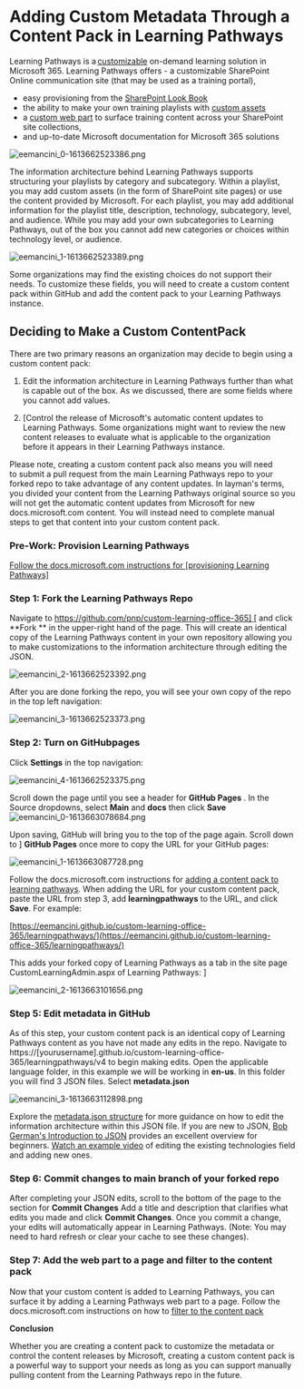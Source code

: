# Adding Custom Metadata Through a Content Pack in Learning Pathways

Learning Pathways is
a [customizable](https://docs.microsoft.com/en-us/office365/customlearning/custom_accessadmin)
on-demand learning solution in Microsoft 365. Learning Pathways offers - a
customizable SharePoint Online communication site (that may be used as a
training portal), 
- easy provisioning from
the [SharePoint Look
Book](https://lookbook.microsoft.com/details/3df8bd55-b872-4c9d-88e3-6b2f05344239?source=default)
- the ability to make your own training playlists with
[custom
assets](https://docs.microsoft.com/en-us/office365/customlearning/custom_addassets)
- a [custom web
part](https://docs.microsoft.com/en-us/office365/customlearning/custom_whereiswebpart) to 
surface training content across your SharePoint site collections, 
- and
up-to-date Microsoft documentation for Microsoft 365
solutions

![eemancini_0-1613662523386.png](https://techcommunity.microsoft.com/t5/image/serverpage/image-id/255796i189AC59232AA4999/image-size/medium?v=v2&px=400)

The information architecture behind Learning Pathways supports
structuring your playlists by category and subcategory. Within a
playlist, you may add custom assets (in the form of SharePoint site
pages) or use the content provided by Microsoft. For each playlist, you
may add additional information for the playlist title, description,
technology, subcategory, level, and audience. While you may add your own
subcategories to Learning Pathways, out of the box you cannot add new
categories or choices
within technology
level, or
audience.

![eemancini_1-1613662523389.png](https://techcommunity.microsoft.com/t5/image/serverpage/image-id/255797iD1353841A3BEC981/image-size/medium?v=v2&px=400 "eemancini_1-1613662523389.png")

Some organizations may find the existing choices do not support their
needs. To customize these fields, you will need to
create a custom content pack within GitHub and add the content pack to
your Learning Pathways instance.

## Deciding to Make a Custom ContentPack

There are two primary reasons an organization may decide to begin using
a custom content
pack:

1.  Edit the information architecture in Learning Pathways further than
    what is capable out of the box. As we discussed,
    there are some fields where you cannot add
    values.


1.  [Control the release of Microsoft's automatic content updates to
    Learning Pathways. Some organizations might want to review the new
    content releases to evaluate what is applicable to the organization
    before it appears in their Learning Pathways
    instance. 

Please note, creating a custom content pack also
means you will need to submit a pull request from the
main Learning Pathways repo to your forked repo to take advantage of any
content updates. In layman's terms, you divided your
content from the Learning
Pathways original source so you
will not get the automatic content updates from Microsoft for new
docs.microsoft.com content.
You will instead need to complete
manual steps to get that content into your custom
content
pack.

### Pre-Work: Provision Learning Pathways

[Follow the docs.microsoft.com instructions
for [provisioning Learning
Pathways] ](https://docs.microsoft.com/en-us/office365/customlearning/custom_provision#to-provision-learning-pathways)

### Step 1: Fork the Learning Pathways Repo

Navigate
to [https://github.com/pnp/custom-learning-office-365] ](https://github.com/pnp/custom-learning-office-365)[ and click **Fork ** in
the upper-right hand of the page. This will create an identical copy of
the Learning Pathways content in your own repository allowing you to
make customizations to the information architecture through editing the
JSON.

![eemancini_2-1613662523392.png](https://techcommunity.microsoft.com/t5/image/serverpage/image-id/255798i69BF3FFAEE161E8D/image-size/medium?v=v2&px=400 "eemancini_2-1613662523392.png")

After you are done forking the repo, you will see your own copy of the
repo in the top left
navigation:

![eemancini_3-1613662523373.png](https://techcommunity.microsoft.com/t5/image/serverpage/image-id/255800iBD48B006EC869DFF/image-size/medium?v=v2&px=400 "eemancini_3-1613662523373.png")

### Step 2: Turn on GitHubpages

Click **Settings** in
the top
navigation:

![eemancini_4-1613662523375.png](https://techcommunity.microsoft.com/t5/image/serverpage/image-id/255801i04CC37FEA6115BAD/image-size/medium?v=v2&px=400)

Scroll down the page until you see a header
for **GitHub Pages** . In the
Source dropdowns,
select **Main** and **docs** then
click **Save**
![eemancini_0-1613663078684.png](https://techcommunity.microsoft.com/t5/image/serverpage/image-id/255806iE149A57D903D3B97/image-size/medium?v=v2&px=400 )

Upon saving, GitHub will bring you to the top of the page again. Scroll
down to ] **GitHub Pages**  once more
to copy the URL for your
GitHub
pages:

![eemancini_1-1613663087728.png](https://techcommunity.microsoft.com/t5/image/serverpage/image-id/255807i2DEDC47DFD20D19D/image-size/medium?v=v2&px=400 "eemancini_1-1613663087728.png")

Follow the docs.microsoft.com instructions
for [adding a content pack to learning
pathways](https://docs.microsoft.com/en-us/office365/customlearning/custom_partnerguide_contint#add-a-content-pack-to-learning-pathways). When
adding the URL for your custom content pack, paste the URL from step
3, add **learningpathways** to
the
URL, and click **Save**. For
example:

[https://eemancini.github.io/custom-learning-office-365/learningpathways/](https://eemancini.github.io/custom-learning-office-365/learningpathways/)

This adds your forked copy of Learning Pathways as a tab in the site
page CustomLearningAdmin.aspx of
Learning
Pathways: ]

![eemancini_2-1613663101656.png](https://techcommunity.microsoft.com/t5/image/serverpage/image-id/255808i877B1913E3EBF4C0/image-size/medium?v=v2&px=400 "eemancini_2-1613663101656.png")

### Step 5: Edit metadata in GitHub

As of this step, your custom content pack is an identical copy of
Learning Pathways content as you have not made any edits in the repo.
Navigate
to https://\[yourusername\].github.io/custom-learning-office-365/learningpathways/v4 to
begin making edits. Open the applicable language
folder, in this example we
will be working in **en-us**. In
this folder you will find 3 JSON files.
Select **metadata.json**

![eemancini_3-1613663112898.png](https://techcommunity.microsoft.com/t5/image/serverpage/image-id/255809iA8B7B3763C3994A4/image-size/medium?v=v2&px=400)

Explore the [metadata.json
structure](https://docs.microsoft.com/en-us/office365/customlearning/custom_partnerguide_contint#metadatajson-structure) for
more guidance on  how to edit the information architecture
within this JSON
file. If you are new to
JSON, [Bob German's Introduction to
JSON](https://techcommunity.microsoft.com/t5/microsoft-365-pnp-blog/introduction-to-json/ba-p/2049369) provides
an excellent overview for
beginners. [Watch an example
video](https://www.youtube.com/watch?v=dzqEI5NKQ2U&t=7m09s) of
editing the existing technologies field and adding new
ones.

### Step 6: Commit changes to main branch of your forked repo

After completing your JSON edits, scroll to the bottom of the page to
the section for **Commit
Changes** Add a title and description that clarifies
what edits you made and click **Commit
Changes**. Once you commit a change, your edits will
automatically appear in Learning Pathways. (Note: You may need to hard
refresh or clear your cache to see these
changes).

### Step 7: Add the web part to a page and filter to the content pack

Now that your custom content is added to Learning Pathways, you can
surface it by adding a Learning Pathways web part to a page. Follow the
docs.microsoft.com instructions on how to [filter to
the content
pack](https://docs.microsoft.com/en-us/office365/customlearning/custom_partnerguide_contint#filter-to-the-content-pack-in-the-web-part)


**Conclusion**

Whether you are creating a content pack to customize the metadata or
control the content releases by Microsoft, creating a custom content
pack is a powerful way to support your needs as long as you can support
manually pulling content from the Learning Pathways repo in the
future.
